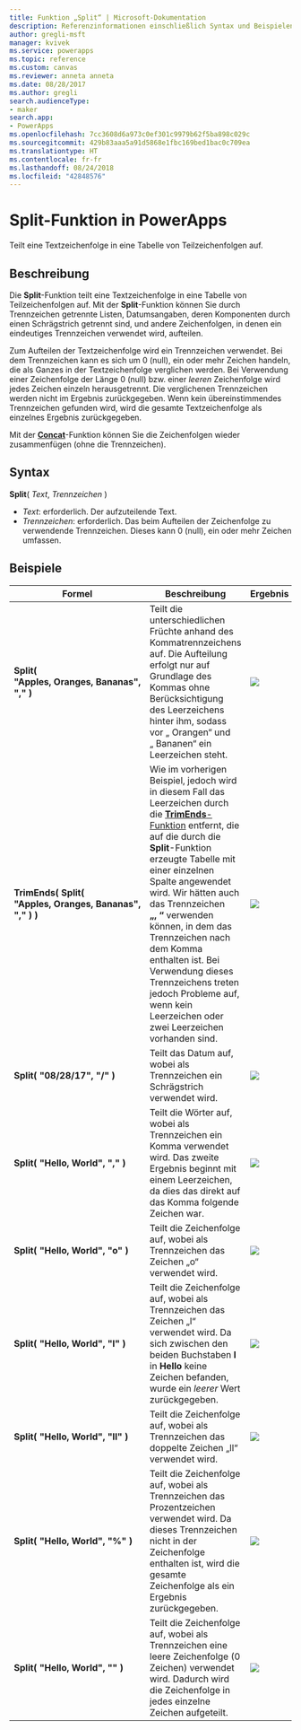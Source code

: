 ```yaml
---
title: Funktion „Split“ | Microsoft-Dokumentation
description: Referenzinformationen einschließlich Syntax und Beispielen für die Split-Funktion in PowerApps
author: gregli-msft
manager: kvivek
ms.service: powerapps
ms.topic: reference
ms.custom: canvas
ms.reviewer: anneta anneta
ms.date: 08/28/2017
ms.author: gregli
search.audienceType:
- maker
search.app:
- PowerApps
ms.openlocfilehash: 7cc3608d6a973c0ef301c9979b62f5ba898c029c
ms.sourcegitcommit: 429b83aaa5a91d5868e1fbc169bed1bac0c709ea
ms.translationtype: HT
ms.contentlocale: fr-fr
ms.lasthandoff: 08/24/2018
ms.locfileid: "42848576"
---
```

# <a name="split-function-in-powerapps"></a>Split-Funktion in PowerApps
Teilt eine Textzeichenfolge in eine Tabelle von Teilzeichenfolgen auf.

## <a name="description"></a>Beschreibung
Die **Split**-Funktion teilt eine Textzeichenfolge in eine Tabelle von Teilzeichenfolgen auf.  Mit der **Split**-Funktion können Sie durch Trennzeichen getrennte Listen, Datumsangaben, deren Komponenten durch einen Schrägstrich getrennt sind, und andere Zeichenfolgen, in denen ein eindeutiges Trennzeichen verwendet wird, aufteilen.  

Zum Aufteilen der Textzeichenfolge wird ein Trennzeichen verwendet.  Bei dem Trennzeichen kann es sich um 0 (null), ein oder mehr Zeichen handeln, die als Ganzes in der Textzeichenfolge verglichen werden.  Bei Verwendung einer Zeichenfolge der Länge 0 (null) bzw. einer *leeren* Zeichenfolge wird jedes Zeichen einzeln herausgetrennt.  Die verglichenen Trennzeichen werden nicht im Ergebnis zurückgegeben.  Wenn kein übereinstimmendes Trennzeichen gefunden wird, wird die gesamte Textzeichenfolge als einzelnes Ergebnis zurückgegeben.

Mit der **[Concat](function-concatenate.md)**-Funktion können Sie die Zeichenfolgen wieder zusammenfügen (ohne die Trennzeichen).  

## <a name="syntax"></a>Syntax
**Split**( *Text*, *Trennzeichen* )

* *Text*: erforderlich.  Der aufzuteilende Text.
* *Trennzeichen*: erforderlich.  Das beim Aufteilen der Zeichenfolge zu verwendende Trennzeichen.  Dieses kann 0 (null), ein oder mehr Zeichen umfassen.

## <a name="examples"></a>Beispiele

| Formel | Beschreibung | Ergebnis |
| --- | --- | --- |
| **Split( "Apples,&nbsp;Oranges,&nbsp;Bananas", "," )** |Teilt die unterschiedlichen Früchte anhand des Kommatrennzeichens auf.  Die Aufteilung erfolgt nur auf Grundlage des Kommas ohne Berücksichtigung des Leerzeichens hinter ihm, sodass vor „&nbsp;Orangen“ und „&nbsp;Bananen“ ein Leerzeichen steht. |<style> img { max-width: none; } </style> ![](media/function-split/fruit1.png) |
| **TrimEnds( Split( "Apples,&nbsp;Oranges,&nbsp;Bananas", "," ) )** |Wie im vorherigen Beispiel, jedoch wird in diesem Fall das Leerzeichen durch die [ **TrimEnds**-Funktion](function-trim.md) entfernt, die auf die durch die **Split**-Funktion erzeugte Tabelle mit einer einzelnen Spalte angewendet wird. Wir hätten auch das Trennzeichen **„,&nbsp;“** verwenden können, in dem das Trennzeichen nach dem Komma enthalten ist. Bei Verwendung dieses Trennzeichens treten jedoch Probleme auf, wenn kein Leerzeichen oder zwei Leerzeichen vorhanden sind. |<style> img { max-width: none; } </style> ![](media/function-split/fruit2.png) |
| **Split( "08/28/17", "/" )** |Teilt das Datum auf, wobei als Trennzeichen ein Schrägstrich verwendet wird. |<style> img { max-width: none; } </style> ![](media/function-split/date.png) |
| **Split( "Hello,&nbsp;World", "," )** |Teilt die Wörter auf, wobei als Trennzeichen ein Komma verwendet wird.  Das zweite Ergebnis beginnt mit einem Leerzeichen, da dies das direkt auf das Komma folgende Zeichen war. |<style> img { max-width: none; } </style> ![](media/function-split/comma.png) |
| **Split( "Hello,&nbsp;World", "o" )** |Teilt die Zeichenfolge auf, wobei als Trennzeichen das Zeichen „o“ verwendet wird. |<style> img { max-width: none; } </style> ![](media/function-split/o.png) |
| **Split( "Hello,&nbsp;World", "l" )** |Teilt die Zeichenfolge auf, wobei als Trennzeichen das Zeichen „l“ verwendet wird. Da sich zwischen den beiden Buchstaben **l** in **Hello** keine Zeichen befanden, wurde ein *leerer* Wert zurückgegeben. |<style> img { max-width: none; } </style> ![](media/function-split/l.png) |
| **Split( "Hello,&nbsp;World", "ll" )** |Teilt die Zeichenfolge auf, wobei als Trennzeichen das doppelte Zeichen „ll“ verwendet wird. |<style> img { max-width: none; } </style> ![](media/function-split/ll.png) |
| **Split( "Hello,&nbsp;World", "%" )** |Teilt die Zeichenfolge auf, wobei als Trennzeichen das Prozentzeichen verwendet wird. Da dieses Trennzeichen nicht in der Zeichenfolge enthalten ist, wird die gesamte Zeichenfolge als ein Ergebnis zurückgegeben. |<style> img { max-width: none; } </style> ![](media/function-split/percent.png) |
| **Split( "Hello,&nbsp;World", "" )** |Teilt die Zeichenfolge auf, wobei als Trennzeichen eine leere Zeichenfolge (0 Zeichen) verwendet wird. Dadurch wird die Zeichenfolge in jedes einzelne Zeichen aufgeteilt. |<style> img { max-width: none; } </style> ![](media/function-split/none.png) |

